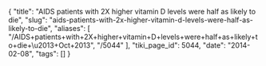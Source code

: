{
    "title": "AIDS patients with 2X higher vitamin D levels were half as likely to die",
    "slug": "aids-patients-with-2x-higher-vitamin-d-levels-were-half-as-likely-to-die",
    "aliases": [
        "/AIDS+patients+with+2X+higher+vitamin+D+levels+were+half+as+likely+to+die+\u2013+Oct+2013",
        "/5044"
    ],
    "tiki_page_id": 5044,
    "date": "2014-02-08",
    "tags": []
}